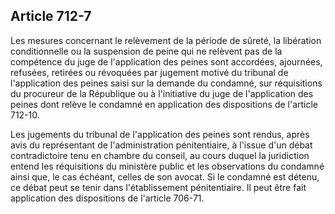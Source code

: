 Article 712-7
----
Les mesures concernant le relèvement de la période de sûreté, la libération
conditionnelle ou la suspension de peine qui ne relèvent pas de la compétence du
juge de l'application des peines sont accordées, ajournées, refusées, retirées
ou révoquées par jugement motivé du tribunal de l'application des peines saisi
sur la demande du condamné, sur réquisitions du procureur de la République ou à
l'initiative du juge de l'application des peines dont relève le condamné en
application des dispositions de l'article 712-10.

Les jugements du tribunal de l'application des peines sont rendus, après avis du
représentant de l'administration pénitentiaire, à l'issue d'un débat
contradictoire tenu en chambre du conseil, au cours duquel la juridiction entend
les réquisitions du ministère public et les observations du condamné ainsi que,
le cas échéant, celles de son avocat. Si le condamné est détenu, ce débat peut
se tenir dans l'établissement pénitentiaire. Il peut être fait application des
dispositions de l'article 706-71.
